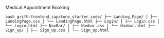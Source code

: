 Medical Appointment Booking

```bash grifh-frontend_capstone_starter_code/ ├── Landing_Page/ │ ├── LandingPage.css │ └── LandingPage.html ├── Login/ │ ├── Login.css │ └── Login.html ├── NavBar/ │ ├── Navbar.css │ └── Navbar.html ├── Sign_up/ │ ├── Sign_Up.css │ └── Sign_Up.html ```
